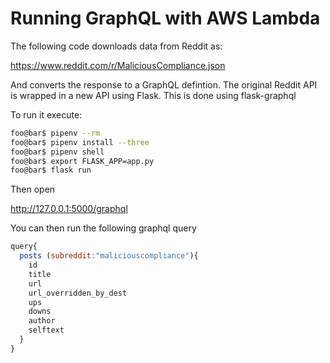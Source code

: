# Running GraphQL with AWS Lambda

The following code downloads data from Reddit as:

https://www.reddit.com/r/MaliciousCompliance.json

And converts the response to a GraphQL defintion. The original Reddit API is wrapped in a new API using Flask. This is done using flask-graphql

To run it execute: 

```bash
foo@bar$ pipenv --rm
foo@bar$ pipenv install --three
foo@bar$ pipenv shell
foo@bar$ export FLASK_APP=app.py
foo@bar$ flask run
```
Then open

http://127.0.0.1:5000/graphql

You can then run the following graphql query
```javascript
query{
  posts (subreddit:"maliciouscompliance"){
    id
    title
    url
    url_overridden_by_dest
    ups
    downs
    author
    selftext
  }
}
```

